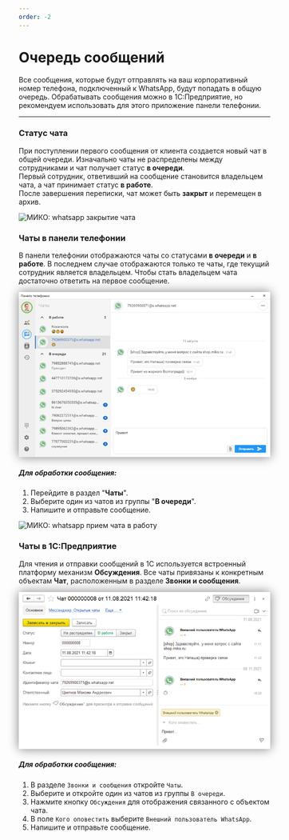 ```yaml
---
order: -2
---
```


# Очередь сообщений

Все сообщения, которые будут отправлять на ваш корпоративный номер телефона, подключенный к WhatsApp, будут попадать в
общую очередь. Обрабатывать сообщения можно в 1С:Предприятие, но рекомендуем использовать для этого приложение панели
телефонии.

---

### Статус чата

При поступлении первого сообщения от клиента создается новый чат в общей очереди. Изначально чаты не распределены
между сотрудниками и чат получает статус **в очереди**. <br>
Первый сотрудник, ответивший на сообщение становится владельцем чата, а чат принимает статус **в работе**. <br>
После завершения переписки, чат может быть **закрыт** и перемещен в архив.

<img class="miko-shadow img-zoomable"  
    src="/assets/whatsapp/wp_och_0.gif"
    data-original="/assets/whatsapp/wp_och_0.gif"
    srcset="/assets/whatsapp/wp_och_0_prev.gif 1x, /assets/whatsapp/wp_och_0.gif" 
    alt="МИКО: whatsapp закрытие чата"
/> 

### Чаты в панели телефонии

В панели телефонии отображаются чаты со статусами **в очереди** и **в работе**. В последнем случае отображаются только
те чаты, где текущий сотрудник является владельцем. Чтобы стать владельцем чата достаточно ответить на первое сообщение.

[<img src="/assets/whatsapp/chat-panel-preview.png" style="box-shadow: 0 0 20px 0 grey">](~/assets/whatsapp/chat-panel.png)

##### Для обработки сообщения:
1. Перейдите в раздел "**Чаты**".
2. Выберите один из чатов из группы "**В очереди**".
3. Напишите и отправьте сообщение.

<img class="miko-shadow img-zoomable"  
    src="/assets/whatsapp/wp_och_1.gif"
    data-original="/assets/whatsapp/wp_och_1.gif"
    srcset="/assets/whatsapp/wp_och_1_prev.gif 1x, /assets/whatsapp/wp_och_1.gif" 
    alt="МИКО: whatsapp прием чата в работу"
/> 

### Чаты в 1С:Предприятие

Для чтения и отправки сообщений в 1С используется встроенный платформу механизм **Обсуждения**. Все чаты привязаны к
конкретным объектам **Чат**, расположенным в разделе **Звонки и сообщения**.

[<img src="/assets/whatsapp/chat-1c-preview.png" style="box-shadow: 0 0 20px 0 grey">](~/assets/whatsapp/chat-1c.png)

##### Для обработки сообщения:
1. В разделе `Звонки и сообщения` откройте `Чаты`.
2. Выберите и откройте один из чатов из группы `В очереди`.
3. Нажмите кнопку `Обсуждения` для отображения связанного с объектом чата.
4. В поле `Кого оповестить` выберите `Внешний пользователь WhatsApp`.
5. Напишите и отправьте сообщение.
